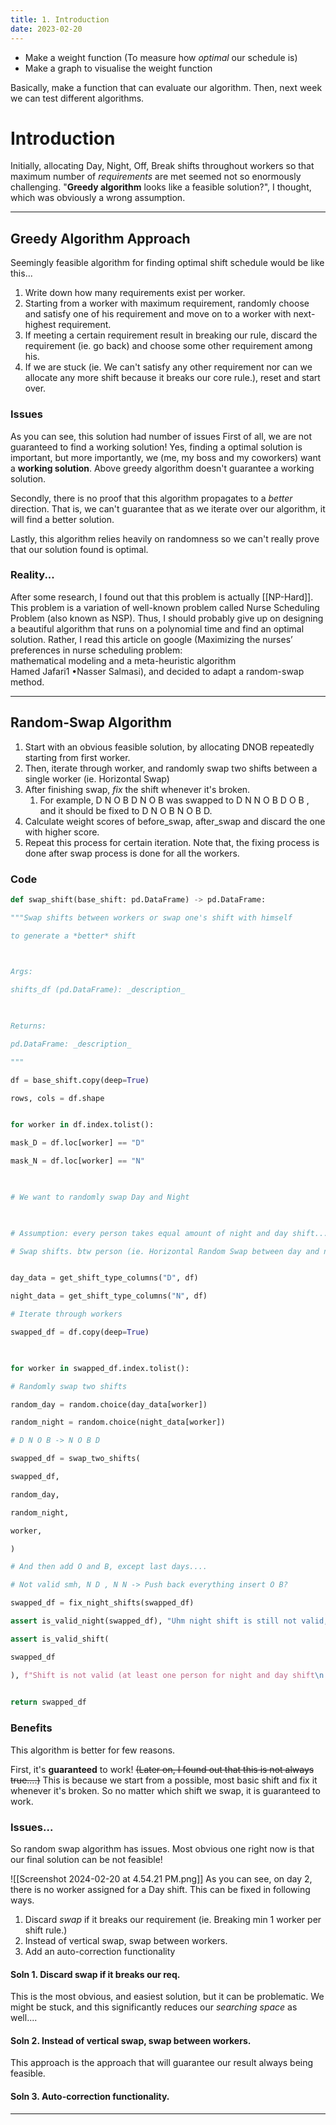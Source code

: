 ```yaml
---
title: 1. Introduction
date: 2023-02-20
---
```

- Make a weight function (To measure how *optimal* our schedule is)
- Make a graph to visualise the weight function

Basically, make a function that can evaluate our algorithm. 
Then, next week we can test different algorithms.

# Introduction
Initially, allocating Day, Night, Off, Break shifts throughout workers so that maximum number of *requirements* are met seemed not so enormously challenging. 
"**Greedy algorithm** looks like a feasible solution?", I thought, which was obviously a wrong assumption.

----
## Greedy Algorithm Approach
Seemingly feasible algorithm for finding optimal shift schedule would be like this...
1. Write down how many requirements exist per worker.
2. Starting from a worker with maximum requirement, randomly choose and satisfy one of his requirement and move on to a worker with next-highest requirement. 
3. If meeting a certain requirement result in breaking our rule, discard the requirement (ie. go back) and choose some other requirement among his.
4. If we are stuck (ie. We can't satisfy any other requirement nor can we allocate any more shift because it breaks our core rule.), reset and start over.
### Issues
As you can see, this solution had number of issues
First of all, we are not guaranteed to find a working solution! Yes, finding a optimal solution is important, but more importantly, we (me, my boss and my coworkers) want a **working solution**. Above greedy algorithm doesn't guarantee a working solution.

Secondly, there is no proof that this algorithm propagates to a *better* direction. That is, we can't guarantee that as we iterate over our algorithm, it will find a better solution. 

Lastly, this algorithm relies heavily on randomness so we can't really prove that our solution found is optimal.

### Reality...
After some research, I found out that this problem is actually [[NP-Hard]].
This problem is a variation of well-known problem called Nurse Scheduling Problem (also known as NSP). 
Thus, I should probably give up on designing a beautiful algorithm that runs on a polynomial time and find an optimal solution. Rather, I read this article on google (Maximizing the nurses’ preferences in nurse scheduling problem:  
mathematical modeling and a meta-heuristic algorithm  
Hamed Jafari1 •Nasser Salmasi), and decided to adapt a random-swap method.

----

## Random-Swap Algorithm
1. Start with an obvious feasible solution, by allocating DNOB repeatedly starting from first worker.
2. Then, iterate through worker, and randomly swap two shifts between a single worker (ie. Horizontal Swap)
3. After finishing swap, *fix* the shift whenever it's broken. 
	1. For example, D N O B D N O B was swapped to  D N N O B D O B , and it should be fixed to D N O B N O B D.
4. Calculate weight scores of before_swap, after_swap and discard the one with higher score.
5. Repeat this process for certain iteration.
Note that, the fixing process is done after swap process is done for all the workers. 

### Code
```python
def swap_shift(base_shift: pd.DataFrame) -> pd.DataFrame:

"""Swap shifts between workers or swap one's shift with himself

to generate a *better* shift

  

Args:

shifts_df (pd.DataFrame): _description_

  

Returns:

pd.DataFrame: _description_

"""

df = base_shift.copy(deep=True)

rows, cols = df.shape


for worker in df.index.tolist():

mask_D = df.loc[worker] == "D"

mask_N = df.loc[worker] == "N"

  

# We want to randomly swap Day and Night

  

# Assumption: every person takes equal amount of night and day shift... (Number of night, day shift is fixed)

# Swap shifts. btw person (ie. Horizontal Random Swap between day and night shift)


day_data = get_shift_type_columns("D", df)

night_data = get_shift_type_columns("N", df)

# Iterate through workers

swapped_df = df.copy(deep=True)

  

for worker in swapped_df.index.tolist():

# Randomly swap two shifts

random_day = random.choice(day_data[worker])

random_night = random.choice(night_data[worker])

# D N O B -> N O B D

swapped_df = swap_two_shifts(

swapped_df,

random_day,

random_night,

worker,

)

# And then add O and B, except last days....  

# Not valid smh, N D , N N -> Push back everything insert O B?

swapped_df = fix_night_shifts(swapped_df)

assert is_valid_night(swapped_df), "Uhm night shift is still not valid,..."

assert is_valid_shift(

swapped_df

), f"Shift is not valid (at least one person for night and day shift\n {swapped_df}"
  

return swapped_df
```
### Benefits
This algorithm is better for few reasons.

First, it's **guaranteed** to work! ~~(Later on, I found out that this is not always true....)~~ This is because we start from a possible, most basic shift and fix it whenever it's broken. So no matter which shift we swap, it is guaranteed to work.

### Issues...
So random swap algorithm has issues. Most obvious one right now is that our final solution can be not feasible!

![[Screenshot 2024-02-20 at 4.54.21 PM.png]]
As you can see, on day 2, there is no worker assigned for a Day shift. This can be fixed in following ways.
1. Discard *swap* if it breaks our requirement (ie. Breaking min 1 worker per shift rule.)
2. Instead of vertical swap, swap between workers.
3. Add an auto-correction functionality

#### Soln 1. Discard swap if it breaks our req.
This is the most obvious, and easiest solution, but it can be problematic. We might be stuck, and this significantly reduces our *searching space* as well....


#### Soln 2. Instead of vertical swap, swap between workers.
This approach is the approach that will guarantee our result always being feasible. 


#### Soln 3. Auto-correction functionality.

---
